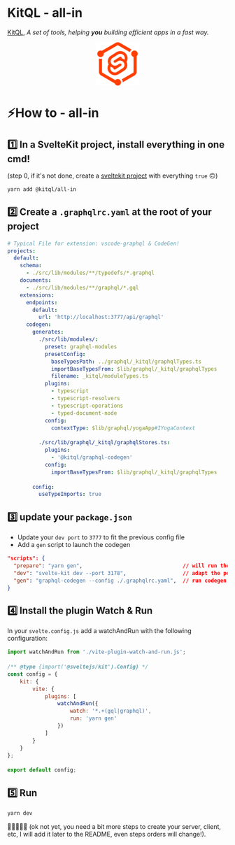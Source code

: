 # KitQL - all-in

[KitQL](https://github.com/jycouet/kitql#kitql), _A set of tools, helping **you** building efficient apps in a fast way._

<p align="center">
  <img src="../../logo.svg" width="100" />
</p>

# ⚡How to - all-in

## 1️⃣ In a SvelteKit project, install everything in one cmd!

(step 0, if it's not done, create a [sveltekit project](https://kit.svelte.dev/) with everything `true` 🙃)

```bash
yarn add @kitql/all-in
```

## 2️⃣ Create a `.graphqlrc.yaml` at the root of your project

```yaml
# Typical File for extension: vscode-graphql & CodeGen!
projects:
  default:
    schema:
      - ./src/lib/modules/**/typedefs/*.graphql
    documents:
      - ./src/lib/modules/**/graphql/*.gql
    extensions:
      endpoints:
        default:
          url: 'http://localhost:3777/api/graphql'
      codegen:
        generates:
          ./src/lib/modules/:
            preset: graphql-modules
            presetConfig:
              baseTypesPath: ../graphql/_kitql/graphqlTypes.ts
              importBaseTypesFrom: $lib/graphql/_kitql/graphqlTypes
              filename: _kitql/moduleTypes.ts
            plugins:
              - typescript
              - typescript-resolvers
              - typescript-operations
              - typed-document-node
            config:
              contextType: $lib/graphql/yogaApp#IYogaContext

          ./src/lib/graphql/_kitql/graphqlStores.ts:
            plugins:
              - '@kitql/graphql-codegen'
            config:
              importBaseTypesFrom: $lib/graphql/_kitql/graphqlTypes

        config:
          useTypeImports: true
```

## 3️⃣ update your `package.json`

- Update your `dev port` to `3777` to fit the previous config file
- Add a `gen` script to launch the codegen

```json
"scripts": {
  "prepare": "yarn gen",                                // will run the codegen after yarn install
  "dev": "svelte-kit dev --port 3178",                  // adapt the port to your needs
  "gen": "graphql-codegen --config ./.graphqlrc.yaml",  // run codegen with the right config file
}
```

## 4️⃣ Install the plugin Watch & Run

In your `svelte.config.js` add a watchAndRun with the following configuration:

```js
import watchAndRun from './vite-plugin-watch-and-run.js';

/** @type {import('@sveltejs/kit').Config} */
const config = {
	kit: {
		vite: {
			plugins: [
				watchAndRun({
					watch: '*.+(gql|graphql)',
					run: 'yarn gen'
				})
			]
		}
	}
};

export default config;
```

## 5️⃣ Run

```bash
yarn dev
```

🥳🥳🥳🥳🥳 (ok not yet, you need a bit more steps to create your server, client, etc, I will add it later to the README, even steps orders will change!).
